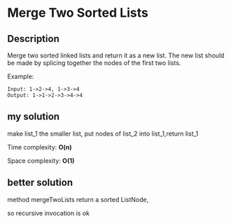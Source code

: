 # Merge Two Sorted Lists

## Description
Merge two sorted linked lists and return it as a new list. The new list should be made by splicing together the nodes of the first two lists.

Example:
```
Input: 1->2->4, 1->3->4
Output: 1->1->2->3->4->4
```

## my solution

make list_1 the smaller list, put nodes of list_2 into list_1,return list_1

Time complexity: **O(n)**

Space complexity: **O(1)**

## better solution

method mergeTwoLists return a sorted ListNode,

so recursive invocation is ok